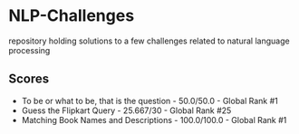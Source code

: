 # NLP-Challenges
repository holding solutions to a few challenges related to natural language processing

## Scores
- To be or what to be, that is the question - 50.0/50.0 - Global Rank #1
- Guess the Flipkart Query - 25.667/30 - Global Rank #25
- Matching Book Names and Descriptions - 100.0/100.0 - Global Rank #1
